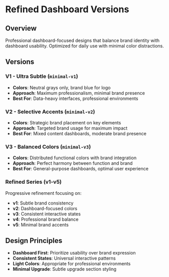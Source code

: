 # Refined Dashboard Versions

## Overview
Professional dashboard-focused designs that balance brand identity with dashboard usability. Optimized for daily use with minimal color distractions.

## Versions

### V1 - Ultra Subtle (`minimal-v1`)
- **Colors**: Neutral grays only, brand blue for logo
- **Approach**: Maximum professionalism, minimal brand presence
- **Best For**: Data-heavy interfaces, professional environments

### V2 - Selective Accents (`minimal-v2`)
- **Colors**: Strategic brand placement on key elements
- **Approach**: Targeted brand usage for maximum impact
- **Best For**: Mixed content dashboards, moderate brand presence

### V3 - Balanced Colors (`minimal-v3`)
- **Colors**: Distributed functional colors with brand integration
- **Approach**: Perfect harmony between function and brand
- **Best For**: General-purpose dashboards, optimal user experience

### Refined Series (v1-v5)
Progressive refinement focusing on:
- **v1**: Subtle brand consistency
- **v2**: Dashboard-focused colors
- **v3**: Consistent interactive states
- **v4**: Professional brand balance
- **v5**: Minimal brand accents

## Design Principles
- **Dashboard First**: Prioritize usability over brand expression
- **Consistent States**: Universal interactive patterns
- **Light Colors**: Appropriate for professional environments
- **Minimal Upgrade**: Subtle upgrade section styling